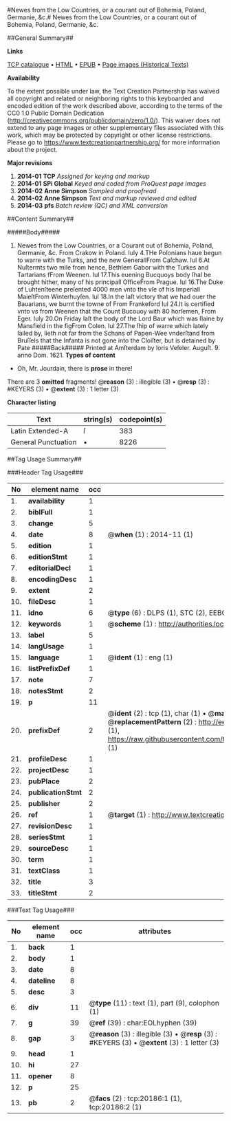 #Newes from the Low Countries, or a courant out of Bohemia, Poland, Germanie, &c.#
Newes from the Low Countries, or a courant out of Bohemia, Poland, Germanie, &c.

##General Summary##

**Links**

[TCP catalogue](http://www.ota.ox.ac.uk/tcp/)  • 
[HTML](http://tei.it.ox.ac.uk/tcp/Texts-HTML/free/B14/B14942.html)  • 
[EPUB](http://tei.it.ox.ac.uk/tcp/Texts-EPUB/free/B14/B14942.epub) • 
[Page images (Historical Texts)](https://historicaltexts.jisc.ac.uk/eebo-99854727e)

**Availability**

To the extent possible under law, the Text Creation Partnership has waived all copyright and related or neighboring rights to this keyboarded and encoded edition of the work described above, according to the terms of the CC0 1.0 Public Domain Dedication (http://creativecommons.org/publicdomain/zero/1.0/). This waiver does not extend to any page images or other supplementary files associated with this work, which may be protected by copyright or other license restrictions. Please go to https://www.textcreationpartnership.org/ for more information about the project.

**Major revisions**

1. __2014-01__ __TCP__ *Assigned for keying and markup*
1. __2014-01__ __SPi Global__ *Keyed and coded from ProQuest page images*
1. __2014-02__ __Anne Simpson__ *Sampled and proofread*
1. __2014-02__ __Anne Simpson__ *Text and markup reviewed and edited*
1. __2014-03__ __pfs__ *Batch review (QC) and XML conversion*

##Content Summary##

#####Body#####

1. Newes from the Low Countries, or a Courant out of Bohemia, Poland, Germanie, &c.
From Crakow in Poland. Iuly 4.THe Polonians haue begun to warre with the Turks, and the new GenerallFrom Caſchaw. Iul 6.At Nuſtermts two mile from hence, Bethlem Gabor with the Turkes and Tartarians fFrom Weenen. Iul 17.This euening Bucquoys body ſhal be brought hither, many of his principall OfficeFrom Prague. Iul 16.The Duke of Luhtenſteene preſented 4000 men vnto the vſe of his Imperiall MaieſtFrom Winterhuyſen. Iul 18.In the laſt victory that we had ouer the Bauarians, we burnt the towne of From Frankeford Iul 24.It is certified vnto vs from Weenen that the Count Bucouoy with 80 horſemen, From Eger. Iuly 20.On Friday laſt the body of the Lord Baur which was ſlaine by Mansfield in the figFrom Colen. Iul 27.The ſhip of warre which lately ſailed by, lieth not far from the Schans of Papen-Wee vnderſtand from Bruſſels that the Infanta is not gone into the Cloiſter, but is detained by Pate
#####Back#####
Printed at Amſterdam by Ioris Veſeler. Auguſt. 9. anno Dom. 1621.
**Types of content**

  * Oh, Mr. Jourdain, there is **prose** in there!

There are 3 **omitted** fragments! 
 @__reason__ (3) : illegible (3)  •  @__resp__ (3) : #KEYERS (3)  •  @__extent__ (3) : 1 letter (3)

**Character listing**


|Text|string(s)|codepoint(s)|
|---|---|---|
|Latin Extended-A|ſ|383|
|General Punctuation|•|8226|

##Tag Usage Summary##

###Header Tag Usage###

|No|element name|occ|attributes|
|---|---|---|---|
|1.|__availability__|1||
|2.|__biblFull__|1||
|3.|__change__|5||
|4.|__date__|8| @__when__ (1) : 2014-11 (1)|
|5.|__edition__|1||
|6.|__editionStmt__|1||
|7.|__editorialDecl__|1||
|8.|__encodingDesc__|1||
|9.|__extent__|2||
|10.|__fileDesc__|1||
|11.|__idno__|6| @__type__ (6) : DLPS (1), STC (2), EEBO-CITATION (1), PROQUEST (1), VID (1)|
|12.|__keywords__|1| @__scheme__ (1) : http://authorities.loc.gov/ (1)|
|13.|__label__|5||
|14.|__langUsage__|1||
|15.|__language__|1| @__ident__ (1) : eng (1)|
|16.|__listPrefixDef__|1||
|17.|__note__|7||
|18.|__notesStmt__|2||
|19.|__p__|11||
|20.|__prefixDef__|2| @__ident__ (2) : tcp (1), char (1)  •  @__matchPattern__ (2) : ([0-9\-]+):([0-9IVX]+) (1), (.+) (1)  •  @__replacementPattern__ (2) : http://eebo.chadwyck.com/downloadtiff?vid=$1&page=$2 (1), https://raw.githubusercontent.com/textcreationpartnership/Texts/master/tcpchars.xml#$1 (1)|
|21.|__profileDesc__|1||
|22.|__projectDesc__|1||
|23.|__pubPlace__|2||
|24.|__publicationStmt__|2||
|25.|__publisher__|2||
|26.|__ref__|1| @__target__ (1) : http://www.textcreationpartnership.org/docs/. (1)|
|27.|__revisionDesc__|1||
|28.|__seriesStmt__|1||
|29.|__sourceDesc__|1||
|30.|__term__|1||
|31.|__textClass__|1||
|32.|__title__|3||
|33.|__titleStmt__|2||


###Text Tag Usage###

|No|element name|occ|attributes|
|---|---|---|---|
|1.|__back__|1||
|2.|__body__|1||
|3.|__date__|8||
|4.|__dateline__|8||
|5.|__desc__|3||
|6.|__div__|11| @__type__ (11) : text (1), part (9), colophon (1)|
|7.|__g__|39| @__ref__ (39) : char:EOLhyphen (39)|
|8.|__gap__|3| @__reason__ (3) : illegible (3)  •  @__resp__ (3) : #KEYERS (3)  •  @__extent__ (3) : 1 letter (3)|
|9.|__head__|1||
|10.|__hi__|27||
|11.|__opener__|8||
|12.|__p__|25||
|13.|__pb__|2| @__facs__ (2) : tcp:20186:1 (1), tcp:20186:2 (1)|
